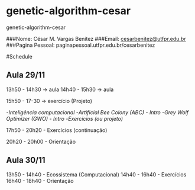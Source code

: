 # genetic-algorithm-cesar
genetic-algorithm-cesar

###Nome: César M. Vargas Benítez
###Email: cesarbenitez@utfpr.edu.br
###Pagina Pessoal: paginapessoal.utfpr.edu.br/cesarbenitez

#Schedule 

## Aula 29/11

13h50 - 14h30 -> aula
14h40 - 15h30 -> aula

15h50 - 17-30 -> exercício (Projeto)

-*Inteligência computacional*
-*Artificial Bee Colony (ABC) - Intro*
-*Grey Wolf Optimizer (GWO) - Intro*
-*Exercícios (ou projeto)*

17h50 - 20h20 - Exercícios (continuação)

20h20 - 20h00 - Orientação

## Aula 30/11
13h50 - 14h40 - Ecossistema (Computacional)
14h40 - 16h40 - Exercícios
16h40 - 18h40 - Orientação
